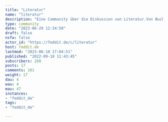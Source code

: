 ```yaml
---
title: "Literatur" 
name: "literatur"
description: "Eine Community über die Diskussion von Literatur.Von Buchempfelungen zu Lese- und Schreibetipps zu allgemeine Fragen, alles ist hier willkommen!Die englischsprachigen Äquivalente befinden sich unter:- [!literature@beehaw.org](https://feddit.de/c/literature@beehaw.org)- [!books@lemmy.ml](https://feddit.de/c/books@lemmy.ml)- [!books@group.lt](https://feddit.de/c/books@group.lt) ::: spoiler Attribution___Das Community Icon ist [hier](https://www.publicdomainpictures.net/en/view-image.php?image=130353&picture=hand-holding-book) zu finden.___:::"
type: community
date: "2023-06-29 12:34:50"
draft: false
nsfw: false
actor_id: "https://feddit.de/c/literatur"
host: feddit.de
lastmod: "2023-06-10 17:04:51"
published: "2022-09-18 11:43:45"
subscribers: 260
posts: 17
comments: 101
weight: 17
dau: 4
wau: 4
mau: 47
instances:
- "feddit_de"
tags: 
- "feddit_de"

---
```

